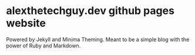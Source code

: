 # alexthetechguy.dev github pages website

Powered by Jekyll and Minima Theming.
Meant to be a simple blog with the power of Ruby and Markdown.

